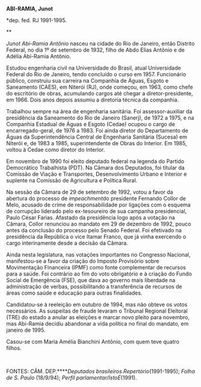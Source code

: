 **ABI-RAMIA, Junot**

\*dep. fed. RJ 1991-1995.

** 

*Junot Abi-Ramia Antônio* nasceu na cidade do Rio de Janeiro, então
Distrito Federal, no dia 1º de setembro de 1932, filho de Abdo Elias
Antônio e de Adélia Abi-Ramia Antônio.

Estudou engenharia civil na Universidade do Brasil, atual Universidade
Federal do Rio de Janeiro, tendo concluído o curso em 1957. Funcionário
público, construiu sua carreira na Companhia de Águas, Esgoto e
Saneamento (CAES), em Niterói (RJ), onde começou, em 1963, como chefe do
escritório de obras, acumulando cargos até chegar a diretor-presidente,
em 1966. Dois anos depois assumiu a diretoria técnica da companhia.

Trabalhou sempre na área de engenharia sanitária. Foi assessor-auxiliar
da presidência da Saneamento do Rio de Janeiro (Sanerj), de 1972 a 1975,
e na Companhia Estadual de Águas e Esgoto (Cedae) ocupou o cargo de
encarregado-geral, de 1976 a 1983. Foi ainda diretor do Departamento de
Águas da Superintendência Central de Engenharia Sanitária (Sucesa) em
Niterói e, de 1983 a 1985, superintendente de Obras do Interior. Em
1985, voltou à Cedae como diretor do Interior.

Em novembro de 1990 foi eleito deputado federal na legenda do Partido
Democrático Trabalhista (PDT). Na Câmara dos Deputados, foi titular da
Comissão de Viação e Transportes, Desenvolvimento Urbano e Interior e
suplente na Comissão de Agricultura e Política Rural.

Na sessão da Câmara de 29 de setembro de 1992, votou a favor da abertura
do processo de *impeachment*do presidente Fernando Collor de Melo,
acusado de crime de responsabilidade por ligações com o esquema de
corrupção liderado pelo ex-tesoureiro de sua campanha presidencial,
Paulo César Farias. Afastado da presidência logo após a votação na
Câmara, Collor renunciou ao mandato em 29 de dezembro de 1992, pouco
antes da conclusão do processo pelo Senado Federal. Foi efetivado na
presidência da República o vice Itamar Franco, que já vinha exercendo o
cargo interinamente desde a decisão da Câmara.

Ainda nesta legislatura, nas votações importantes no Congresso Nacional,
manifestou-se a favor da criação do Imposto Provisório sobre
Movimentação Financeira (IPMF) como fonte complementar de recursos para
a saúde. Foi contrário ao fim do voto obrigatório e à criação do Fundo
Social de Emergência (FSE), que dava ao governo mais liberdade na
administração de verbas, possibilitando a transferência de recursos de
áreas como saúde e educação para outras finalidades.

Candidatou-se à reeleição em outubro de 1994, mas não obteve os votos
necessários. As suspeitas de fraude levaram o Tribunal Regional
Eleitoral (TRE) do estado a anular as eleições e marcar novo pleito para
novembro, mas Abi-Ramia decidiu abandonar a vida política no final do
mandato, em janeiro de 1995.

Casou-se com Maria Amélia Bianchini Antônio, com quem teve quatro
filhos.

 

FONTES: CÂM. DEP.*****Deputados brasileiros*.*Repertório*(1991-1995);
*Folha de S. Paulo* (18/9/94); *Perfil parlamentar/IstoÉ*(1991).

 

